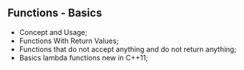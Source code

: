 ## Functions - Basics

- Concept and Usage;
- Functions With Return Values;
- Functions that do not accept anything and do not return anything;
- Basics lambda functions new in C++11;